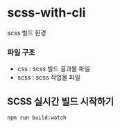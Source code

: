 # scss-with-cli

scss 빌드 환경


### 파일 구조

- css : scss 빌드 결과물 파일
- scss : scss 작업물 파일


## SCSS 실시간 빌드 시작하기

```
npm run build:watch
```
